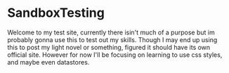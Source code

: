 # SandboxTesting

Welcome to my test site, currently there isin't much of a purpose but im probably gonna use this to test out my skills.
Though I may end up using this to post my light novel or something, figured it should have its own official site. However for now I'll be focusing on learning to use css styles, and maybe even datastores.
